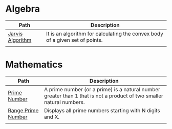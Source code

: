 # Algebra

| Path | Description |
| - | - | 
| [Jarvis Algorithm](algebra/jarvis) |It is an algorithm for calculating the convex body of a given set of points. |
|||

# Mathematics

| Path | Description |
| - | - | 
| [Prime Number](math/primeNumber/prime_number.c) | A prime number (or a prime) is a natural number greater than 1 that is not a product of two smaller natural numbers. |
| [Range Prime Number](math/primeNumber/range_prime_number.cpp) | Displays all prime numbers starting with N digits and X. |
|||

